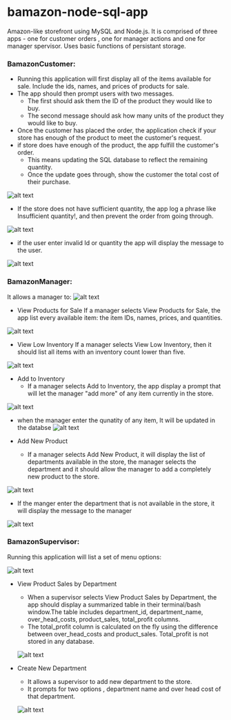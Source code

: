 # bamazon-node-sql-app
Amazon-like storefront using MySQL and Node.js. It is comprised of three apps - one for customer orders , one for manager actions and one for manager spervisor. Uses basic functions of persistant storage.

### BamazonCustomer:
* Running this application will first display all of the items available for sale. Include the ids, names, and prices of products for sale.
* The app should then prompt users with two messages.
     * The first should ask them the ID of the product they would like to buy.
     * The second message should ask how many units of the product they would like to buy.        
* Once the customer has placed the order, the application check if your store has enough of the product to meet the customer's request.
* if store does have enough of the product, the app fulfill the customer's order.
     * This means updating the SQL database to reflect the remaining quantity.
     * Once the update goes through, show the customer the total cost of their purchase.
     
 ![alt text](https://github.com/satinder042890/bamazon-node-sql-app/blob/master/images/customer_itemlist.png)
   
* If the store does not have sufficient quantity, the app log a phrase like Insufficient quantity!, and then prevent the order from going through.

![alt text](https://github.com/satinder042890/bamazon-node-sql-app/blob/master/images/insufficient-quantity.png)

* if the user enter invalid Id or quantity the app will display the message to the user.

![alt text](https://github.com/satinder042890/bamazon-node-sql-app/blob/master/images/customer-validation.png)


### BamazonManager:
It allows a manager to:
![alt text](https://github.com/satinder042890/bamazon-node-sql-app/blob/master/images/manager-options.png)
* View Products for Sale
   If a manager selects View Products for Sale, the app list every available item: the item IDs, names, prices, and quantities.
   
![alt text](https://github.com/satinder042890/bamazon-node-sql-app/blob/master/images/mpr-for-sale.png)
   
* View Low Inventory
    If a manager selects View Low Inventory, then it should list all items with an inventory count lower than five.
    
![alt text](https://github.com/satinder042890/bamazon-node-sql-app/blob/master/images/low-inventory.png)
   
* Add to Inventory
   * If a manager selects Add to Inventory, the app display a prompt that will let the manager "add more" of any item currently in the       store.
    
![alt text](https://github.com/satinder042890/bamazon-node-sql-app/blob/master/images/update-quantity.png)
   
   * when the manager enter the qunatity of any item, It will be updated in the databse
![alt text](https://github.com/satinder042890/bamazon-node-sql-app/blob/master/images/updated-quantity.png)  
   
* Add New Product
    * If a manager selects Add New Product, it will display the list of departments available in the store, the manager selects the department and it should allow the manager to add a completely new product to the store.
    
![alt text](https://github.com/satinder042890/bamazon-node-sql-app/blob/master/images/add-item.png) 

   * If the manger enter the department that is not available in the store, it will display the message to the manager
   
![alt text](https://github.com/satinder042890/bamazon-node-sql-app/blob/master/images/invalid-department.png)

### BamazonSupervisor:
Running this application will list a set of menu options:

![alt text](https://github.com/satinder042890/bamazon-node-sql-app/blob/master/images/supervisor-options.png)

* View Product Sales by Department

   *  When a supervisor selects View Product Sales by Department, the app should display a summarized table in their terminal/bash             window.The table includes department_id, department_name, over_head_costs, product_sales, total_profit columns.
   *  The total_profit column is calculated on the fly using the difference between over_head_costs and product_sales.                         Total_profit is not stored in any database.
   
   ![alt text](https://github.com/satinder042890/bamazon-node-sql-app/blob/master/images/sales-by-dept.png)
   
* Create New Department
   * It allows a supervisor to add new department to the store.
   * It prompts for two options , department name and over head cost of that department.
   
  ![alt text](https://github.com/satinder042890/bamazon-node-sql-app/blob/master/images/create-dept.png)

